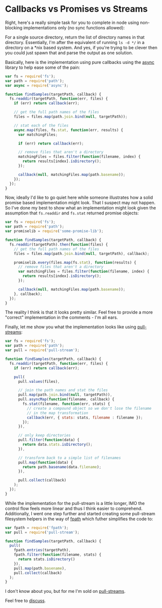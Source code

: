 # Callbacks vs Promises vs Streams

Right, here's a really simple task for you to complete in node using non-blocking implementations only (no sync functions allowed):

For a single source directory, return the list of directory names in that directory.  Essentially, I'm after the equivalent of running `ls -d */` in a directory on a *nix based system.  And yes, if you're trying to be clever then you could just spawn that and parse the output as one solution.

Basically, here is the implementation using pure callbacks using the [async](https://github.com/caolan/async) library to help ease some of the pain:

```js
var fs = require('fs');
var path = require('path');
var async = require('async');

function findSamples(targetPath, callback) {
  fs.readdir(targetPath, function(err, files) {
    if (err) return callback(err);

    // get the full path names of the files
    files = files.map(path.join.bind(null, targetPath));

    // stat each of the files
    async.map(files, fs.stat, function(err, results) {
      var matchingFiles;

      if (err) return callback(err);

      // remove files that aren't a directory
      matchingFiles = files.filter(function(filename, index) {
        return results[index].isDirectory();
      });

      callback(null, matchingFiles.map(path.basename));
    });
  });
}
```

Now, ideally I'd like to go quiet here while someone illustrates how a solid promise based implementation might look.  That I suspect may not happen.  So I've done my best to show what an implementation might look given the assumption that `fs.readdir` and `fs.stat` returned promise objects:

```js
var fs = require('fs');
var path = require('path');
var promiselib = require('some-promise-lib');

function findSamples(targetPath, callback) {
  fs.readdir(targetPath).then(function(files) {
    // get the full path names of the files
    files = files.map(path.join.bind(null, targetPath), callback);

    promiselib.every(files.map(fs.stat), function(results) {
      // remove files that aren't a directory
      var matchingFiles = files.filter(function(filename, index) {
        return results[index].isDirectory();
      });

      callback(null, matchingFiles.map(path.basename));      
    }, callback);
  });
}
```

The reality I think is that it looks pretty similar.  Feel free to provide a more "correct" implementation in the comments - I'm all ears.

Finally, let me show you what the implementation looks like using [pull-streams](https://github.com/dominictarr/pull-streams):

```js
var fs = require('fs');
var path = require('path');
var pull = require('pull-stream');

function findSamples(targetPath, callback) {
  fs.readdir(targetPath, function(err, files) {
    if (err) return callback(err);

    pull(
      pull.values(files),

      // join the path names and stat the files        
      pull.map(path.join.bind(null, targetPath)),
      pull.asyncMap(function(filename, callback) {
        fs.stat(filename, function(err, stats) {
          // create a compound object so we don't lose the filename
          // in the map transformation
          callback(err, { stats: stats, filename : filename });
        });
      }),

      // only keep directories
      pull.filter(function(data) {
        return data.stats.isDirectory();
      }),

      // transform back to a simple list of filenames
      pull.map(function(data) {
        return path.basename(data.filename);
      }),

      pull.collect(callback)
    );
  });
}
```

While the implementation for the pull-stream is a little longer, IMO the control flow feels more linear and thus I think easier to comprehend.  Additionally, I went one step further and started creating some pull-stream filesystem helpers in the way of [fpath](https://github.com/DamonOehlman/fpath) which futher simplifies the code to:

```js
var fpath = require('fpath');
var pull = require('pull-stream');

function findSamples(targetPath, callback) {
  pull(
    fpath.entries(targetPath),
    fpath.filter(function(filename, stats) {
      return stats.isDirectory()
    }),
    pull.map(path.basename),
    pull.collect(callback)
  );
}
```

I don't know about you, but for me I'm sold on [pull-streams](https://github.com/dominictarr/pull-streams).

Feel free to [discuss](#18).